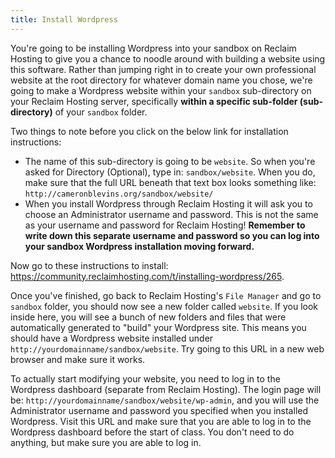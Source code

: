```yaml
---
title: Install Wordpress
---
```


You're going to be installing Wordpress into your sandbox on Reclaim Hosting to give you a chance to noodle around with building a website using this software. Rather than jumping right in to create your own professional website at the root directory for whatever domain name you chose, we're going to make a Wordpress website within your `sandbox` sub-directory on your Reclaim Hosting server, specifically **within a specific sub-folder (sub-directory)** of your `sandbox` folder. 

Two things to note before you click on the below link for installation instructions: 

- The name of this sub-directory is going to be `website`. So when you're asked for Directory (Optional), type in: `sandbox/website`. When you do, make sure that the full URL beneath that text box looks something like: `http://cameronblevins.org/sandbox/website/`
- When you install Wordpress through Reclaim Hosting it will ask you to choose an Administrator username and password. This is not the same as your username and password for Reclaim Hosting! **Remember to write down this separate username and password so you can log into your sandbox Wordpress installation moving forward.** 

Now go to these instructions to install: <https://community.reclaimhosting.com/t/installing-wordpress/265>. 

Once you've finished, go back to Reclaim Hosting's `File Manager` and go to `sandbox` folder, you should now see a new folder called `website`. If you look inside here, you will see a bunch of new folders and files that were automatically generated to "build" your Wordpress site. This means you should have a Wordpress website installed under `http://yourdomainname/sandbox/website`. Try going to this URL in a new web browser and make sure it works.

To actually start modifying your website, you need to log in to the Wordpress dashboard (separate from Reclaim Hosting). The login page will be: `http://yourdomainname/sandbox/website/wp-admin`, and you will use the Administrator username and password you specified when you installed Wordpress. Visit this URL and make sure that you are able to log in to the Wordpress dashboard before the start of class. You don't need to do anything, but make sure you are able to log in. 